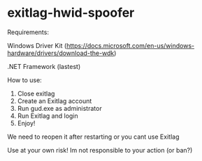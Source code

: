 # exitlag-hwid-spoofer
Requirements:

Windows Driver Kit (https://docs.microsoft.com/en-us/windows-hardware/drivers/download-the-wdk)

.NET Framework (lastest)

How to use:
1. Close exitlag
2. Create an Exitlag account
3. Run gud.exe as administrator
4. Run Exitlag and login
5. Enjoy!

We need to reopen it after restarting or you cant use Exitlag

Use at your own risk! Im not responsible to your action (or ban?)
